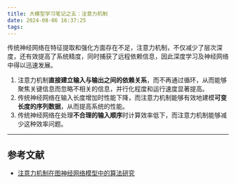 ```yaml
---
title: 大模型学习笔记之五：注意力机制
date: 2024-08-06 16:37:25
tags:
---
```



传统神经网络在特征提取和强化方面存在不足，注意力机制，不仅减少了层次深度，还有效提高了系统精度，同时捕获了远程依赖信息，因此深度学习及神经网络中得以迅速发展。

1. 注意力机制**直接建立输入与输出之间的依赖关系**，而不再通过循环，从而能够聚焦关键信息而忽略不相关的信息，并行化程度和运行速度显著提高。
2. 传统神经网络在输入长度增加时性能下降，而注意力机制能够有效地建模**可变长度的序列数据**，从而提高系统的性能。
3. 传统神经网络在处理**不合理的输入顺序**时计算效率低下，而注意力机制能够减少这种效率问题。


---

## 参考文献

- [注意力机制在图神经网络模型中的算法研究](https://pdf.hanspub.org/MOS20240100000_68041811.pdf)
